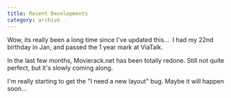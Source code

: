```yaml
---
title: Recent Developments
category: archive
---
```


Wow, its really been a long time since I've updated this...  I had my 22nd
birthday in Jan, and passed the 1 year mark at ViaTalk.

In the last few months, Movierack.net has been totally redone. Still not quite
perfect, but it's slowly coming along.

I'm really starting to get the "I need a new layout" bug. Maybe it will happen
soon...
